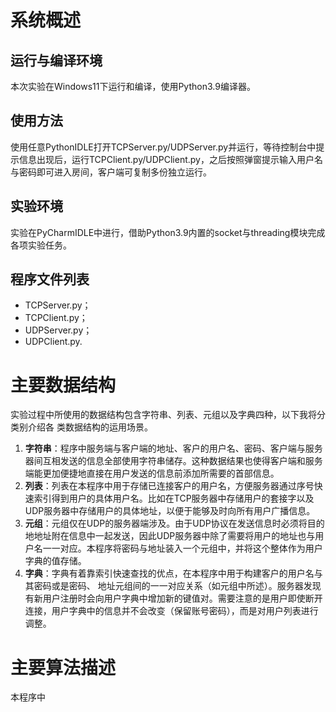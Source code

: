 # 系统概述
## 运行与编译环境 
本次实验在Windows11下运行和编译，使用Python3.9编译器。
## 使用方法
使用任意PythonIDLE打开TCPServer.py/UDPServer.py并运行，等待控制台中提示信息出现后，运行TCPClient.py/UDPClient.py，之后按照弹窗提示输入用户名与密码即可进入房间，客户端可复制多份独立运行。
## 实验环境
实验在PyCharmIDLE中进行，借助Python3.9内置的socket与threading模块完成各项实验任务。
## 程序文件列表
- TCPServer.py；
- TCPClient.py；
- UDPServer.py；
- UDPClient.py.
# 主要数据结构
实验过程中所使用的数据结构包含字符串、列表、元组以及字典四种，以下我将分类别介绍各 类数据结构的运用场景。
1. **字符串**：程序中服务端与客户端的地址、客户的用户名、密码、客户端与服务器间互相发送的信息全部使用字符串储存。这种数据结果也使得客户端和服务端能更加便捷地直接在用户发送的信息前添加所需要的首部信息。
2. **列表**：列表在本程序中用于存储已连接客户的用户名，方便服务器通过序号快速索引得到用户的具体用户名。比如在TCP服务器中存储用户的套接字以及UDP服务器中存储用户的具体地址，以便于能够及时向所有用户广播信息。
3. **元组**：元组仅在UDP的服务器端涉及。由于UDP协议在发送信息时必须将目的地地址附在信息中一起发送，因此UDP服务器中除了需要将用户的地址也与用户名一一对应。本程序将密码与地址装入一个元组中，并将这个整体作为用户字典的值存储。
4. **字典**：字典有着靠索引快速查找的优点，在本程序中用于构建客户的用户名与其密码或是密码、 地址元组间的一一对应关系（如元组中所述）。服务器发现有新用户注册时会向用户字典中增加新的键值对。需要注意的是用户即使断开连接，用户字典中的信息并不会改变（保留账号密码），而是对用户列表进行调整。
# 主要算法描述
本程序中